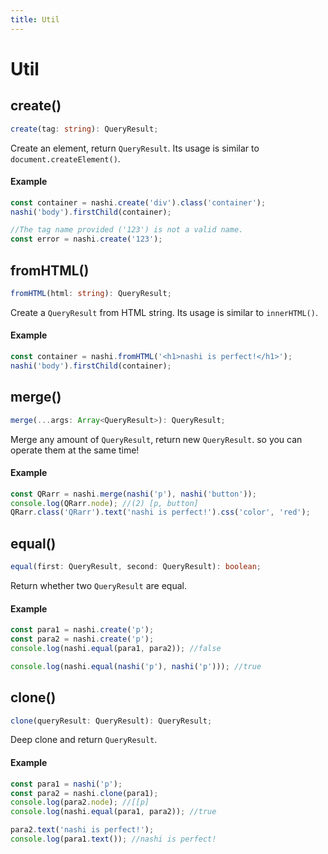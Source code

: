 ```yaml
---
title: Util
---
```


# Util

## create()

```ts
create(tag: string): QueryResult;
```

Create an element, return `QueryResult`. Its usage is similar to `document.createElement()`.

#### Example

```ts
const container = nashi.create('div').class('container');
nashi('body').firstChild(container);

//The tag name provided ('123') is not a valid name.
const error = nashi.create('123');
```

## fromHTML()

```ts
fromHTML(html: string): QueryResult;
```

Create a `QueryResult` from HTML string. Its usage is similar to `innerHTML()`.

#### Example

```ts
const container = nashi.fromHTML('<h1>nashi is perfect!</h1>');
nashi('body').firstChild(container);
```

## merge()

```ts
merge(...args: Array<QueryResult>): QueryResult;
```

Merge any amount of `QueryResult`, return new `QueryResult`. so you can operate them at the same time!

#### Example

```ts
const QRarr = nashi.merge(nashi('p'), nashi('button'));
console.log(QRarr.node); //(2) [p, button]
QRarr.class('QRarr').text('nashi is perfect!').css('color', 'red');
```

## equal()

```ts
equal(first: QueryResult, second: QueryResult): boolean;
```

Return whether two `QueryResult` are equal.

#### Example

```ts
const para1 = nashi.create('p');
const para2 = nashi.create('p');
console.log(nashi.equal(para1, para2)); //false

console.log(nashi.equal(nashi('p'), nashi('p'))); //true
```

## clone()

```ts
clone(queryResult: QueryResult): QueryResult;
```

Deep clone and return `QueryResult`.

#### Example

```ts
const para1 = nashi('p');
const para2 = nashi.clone(para1);
console.log(para2.node); //[[p]
console.log(nashi.equal(para1, para2)); //true

para2.text('nashi is perfect!');
console.log(para1.text()); //nashi is perfect!
```
